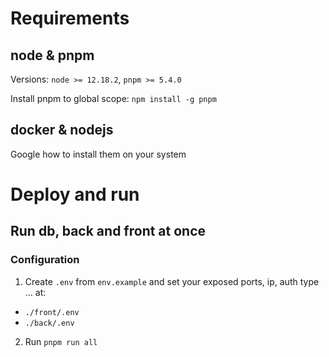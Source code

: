 # Requirements
## node & pnpm
Versions: `node >= 12.18.2`, `pnpm >= 5.4.0`

Install pnpm to global scope: `npm install -g pnpm`

## docker & nodejs
Google how to install them on your system

# Deploy and run
## Run db, back and front at once
### Configuration
1. Create `.env` from `env.example` and set your exposed ports, ip, auth type ... at:
- `./front/.env`
- `./back/.env`
2. Run `pnpm run all`




